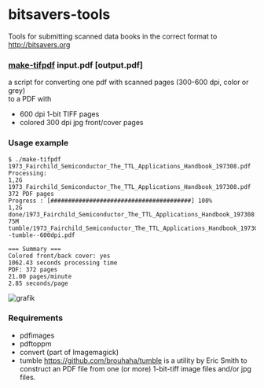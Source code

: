 # bitsavers-tools
Tools for submitting scanned data books in the correct format to http://bitsavers.org


### [make-tifpdf](https://github.com/Wikinaut/bitsavers-tools/blob/main/make-tifpdf) input.pdf [output.pdf]

a script for converting one pdf with scanned pages (300-600 dpi, color or grey)   
to a PDF with

* 600 dpi 1-bit TIFF pages
* colored 300 dpi jpg front/cover pages  

### Usage example

```
$ ./make-tifpdf 1973_Fairchild_Semiconductor_The_TTL_Applications_Handbook_197308.pdf 
Processing:
1,2G 1973_Fairchild_Semiconductor_The_TTL_Applications_Handbook_197308.pdf
372 PDF pages
Progress : [########################################] 100%
1,2G done/1973_Fairchild_Semiconductor_The_TTL_Applications_Handbook_197308.pdf.done
75M tumble/1973_Fairchild_Semiconductor_The_TTL_Applications_Handbook_197308--tumble--600dpi.pdf

=== Summary ===
Colored front/back cover: yes
1062.43 seconds processing time
PDF: 372 pages
21.00 pages/minute
2.85 seconds/page
```

![grafik](https://user-images.githubusercontent.com/1151915/214706285-f79cad1c-f270-4e86-83be-2652aff87fbe.png)

### Requirements

* pdfimages
* pdftoppm
* convert (part of Imagemagick)
* tumble https://github.com/brouhaha/tumble is a utility by Eric Smith to construct an PDF file from one (or more) 1-bit-tiff image files and/or jpg files.
